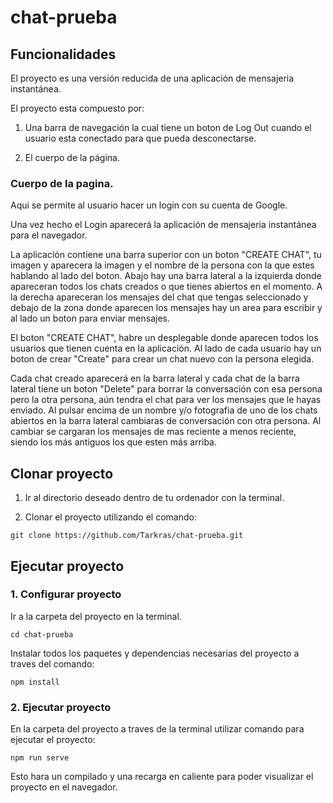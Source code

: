 # chat-prueba

## Funcionalidades

El proyecto es una versión reducida de una aplicación de mensajeria instantánea.

El proyecto esta compuesto por:

1. Una barra de navegación la cual tiene un boton de Log Out cuando el usuario esta conectado para que pueda desconectarse.

2. El cuerpo de la página.

### Cuerpo de la pagina.

Aqui se permite al usuario hacer un login con su cuenta de Google.

Una vez hecho el Login aparecerá la aplicación de mensajeria instantánea para el navegador.

La aplicación contiene una barra superior con un boton "CREATE CHAT", tu imagen y aparecera la imagen y el nombre de la persona con la que estes hablando al lado del boton. Abajo hay una barra lateral a la izquierda donde apareceran todos los chats creados o que tienes abiertos en el momento. A la derecha apareceran los mensajes del chat que tengas seleccionado y debajo de la zona donde aparecen los mensajes hay un area para escribir y al lado un boton para enviar mensajes.

El boton "CREATE CHAT", habre un desplegable donde aparecen todos los usuarios que tienen cuenta en la aplicación. Al lado de cada usuario hay un boton de crear "Create" para crear un chat nuevo con la persona elegida.

Cada chat creado aparecerá en la barra lateral y cada chat de la barra lateral tiene un boton "Delete" para borrar la conversación con esa persona pero la otra persona, aún tendra el chat para ver los mensajes que le hayas enviado. Al pulsar encima de un nombre y/o fotografia de uno de los chats abiertos en la barra lateral cambiaras de conversación con otra persona. Al cambiar se cargaran los mensajes de mas reciente a menos reciente, siendo los más antiguos los que esten más arriba.

## Clonar proyecto

1. Ir al directorio deseado dentro de tu ordenador con la terminal.

2. Clonar el proyecto utilizando el comando:

```
git clone https://github.com/Tarkras/chat-prueba.git
```

## Ejecutar proyecto

### 1. Configurar proyecto

Ir a la carpeta del proyecto en la terminal.

```
cd chat-prueba
```

Instalar todos los paquetes y dependencias necesarias del proyecto a traves del comando:

```
npm install
```

### 2. Ejecutar proyecto

En la carpeta del proyecto a traves de la terminal utilizar comando para ejecutar el proyecto:

```
npm run serve
```

Esto hara un compilado y una recarga en caliente para poder visualizar el proyecto en el navegador.
